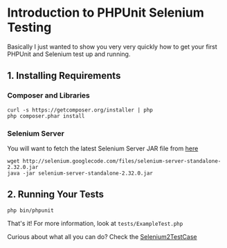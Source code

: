# Introduction to PHPUnit Selenium Testing

Basically I just wanted to show you very very quickly how to get your
first PHPUnit and Selenium test up and running.

## 1. Installing Requirements

### Composer and Libraries

    curl -s https://getcomposer.org/installer | php
    php composer.phar install

### Selenium Server

You will want to fetch the latest Selenium Server JAR file from [here](http://seleniumhq.org/download/)

    wget http://selenium.googlecode.com/files/selenium-server-standalone-2.32.0.jar
    java -jar selenium-server-standalone-2.32.0.jar

## 2. Running Your Tests

    php bin/phpunit

That's it! For more information, look at `tests/ExampleTest.php`

Curious about what all you can do? Check the [Selenium2TestCase](https://github.com/sebastianbergmann/phpunit-selenium/blob/master/Tests/Selenium2TestCaseTest.php)

